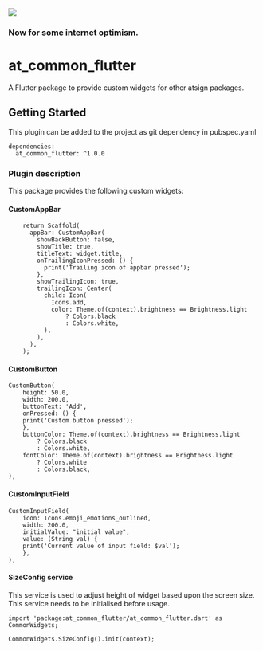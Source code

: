 <img src="https://atsign.dev/assets/img/@developersmall.png?sanitize=true">

### Now for some internet optimism.

# at_common_flutter

A Flutter package to provide custom widgets for other atsign packages.

## Getting Started

This plugin can be added to the project as git dependency in pubspec.yaml

```
dependencies:
  at_common_flutter: ^1.0.0
```

### Plugin description

This package provides the following custom widgets:

#### CustomAppBar
```
    return Scaffold(
      appBar: CustomAppBar(
        showBackButton: false,
        showTitle: true,
        titleText: widget.title,
        onTrailingIconPressed: () {
          print('Trailing icon of appbar pressed');
        },
        showTrailingIcon: true,
        trailingIcon: Center(
          child: Icon(
            Icons.add,
            color: Theme.of(context).brightness == Brightness.light
                ? Colors.black
                : Colors.white,
          ),
        ),
      ),
    );
```

#### CustomButton
```
CustomButton(
    height: 50.0,
    width: 200.0,
    buttonText: 'Add',
    onPressed: () {
    print('Custom button pressed');
    },
    buttonColor: Theme.of(context).brightness == Brightness.light
        ? Colors.black
        : Colors.white,
    fontColor: Theme.of(context).brightness == Brightness.light
        ? Colors.white
        : Colors.black,
),
```

#### CustomInputField
```
CustomInputField(
    icon: Icons.emoji_emotions_outlined,
    width: 200.0,
    initialValue: "initial value",
    value: (String val) {
    print('Current value of input field: $val');
    },
),
```

#### SizeConfig service
This service is used to adjust height of widget based upon the screen size.
This service needs to be initialised before usage.
```
import 'package:at_common_flutter/at_common_flutter.dart' as CommonWidgets;

CommonWidgets.SizeConfig().init(context);
```
